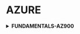 # AZURE
<details>
  <summary><strong>FUNDAMENTALS-AZ900</strong></summary>
  ¿QUE ES CLOUD COMPUTING?
  - Suministro bajo de demanda (On demand)- potencia de calculo , almacenamiento de bases de datos,aplicaciones.
  
  - Plataforma de servicios en el cloud con precios de pago por uso.
    
  - Aprovisionar exactamente el tipo y tamaño de los recursos que necesitas.
</details>
